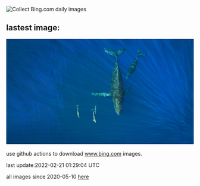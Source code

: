 ![Collect Bing.com daily images](https://github.com/counter2015/bing-daily-images/workflows/Collect%20Bing.com%20daily%20images/badge.svg)
## lastest image:
![](images/WhalesDolphins.jpg)

use github actions to download www.bing.com images.

last update:2022-02-21 01:29:04 UTC

all images since 2020-05-10 [here](https://github.com/counter2015/bing-daily-images/tree/master/images) 

